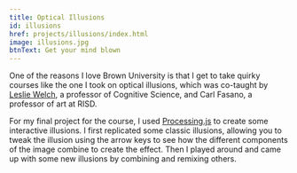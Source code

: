 ```yaml
---
title: Optical Illusions
id: illusions
href: projects/illusions/index.html
image: illusions.jpg
btnText: Get your mind blown
---
```


One of the reasons I love Brown University is that I get to take
quirky courses like the one I took on optical illusions, which was
co-taught by [Leslie
Welch](http://www.brown.edu/Departments/CLPS/people/leslie-welch), a
professor of Cognitive Science, and Carl Fasano, a professor of art at
RISD.

For my final project for the course, I used
[Processing.js](http://processingjs.org) to create some interactive
illusions.  I first replicated some classic illusions, allowing you to
tweak the illusion using the arrow keys to see how the different
components of the image combine to create the effect. Then I played
around and came up with some new illusions by combining and remixing
others.
